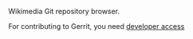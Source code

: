 Wikimedia Git repository browser.

For contributing to Gerrit, you need [developer access](https://www.mediawiki.org/wiki/Developer_access)
